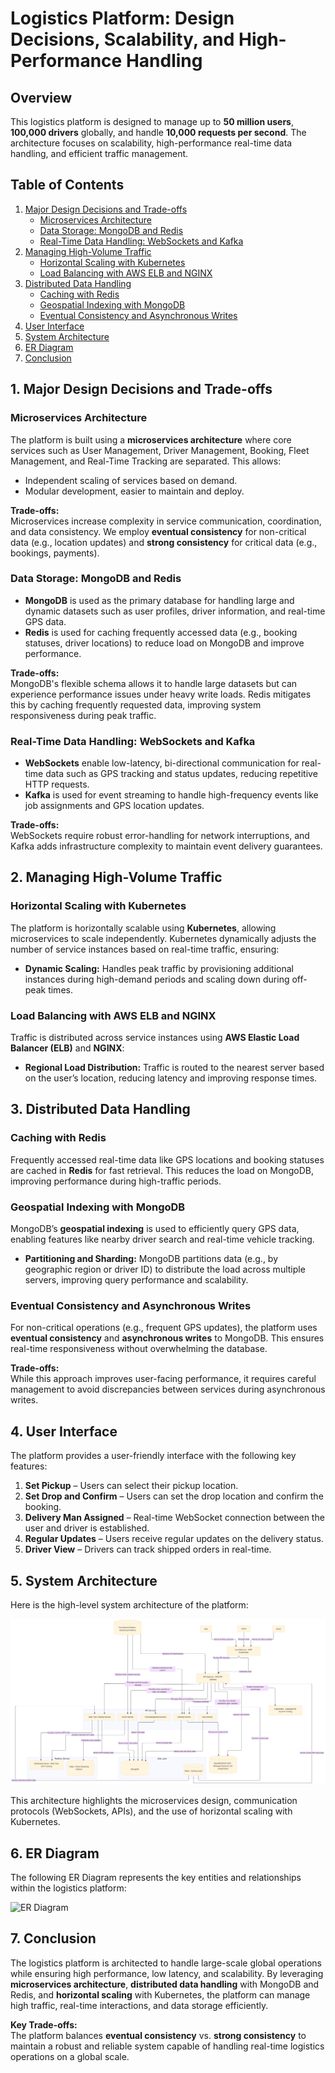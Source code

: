 # Logistics Platform: Design Decisions, Scalability, and High-Performance Handling

## Overview

This logistics platform is designed to manage up to **50 million users**, **100,000 drivers** globally, and handle **10,000 requests per second**. The architecture focuses on scalability, high-performance real-time data handling, and efficient traffic management.

## Table of Contents

1. [Major Design Decisions and Trade-offs](#1-major-design-decisions-and-trade-offs)
   - [Microservices Architecture](#microservices-architecture)
   - [Data Storage: MongoDB and Redis](#data-storage-mongodb-and-redis)
   - [Real-Time Data Handling: WebSockets and Kafka](#real-time-data-handling-websockets-and-kafka)
2. [Managing High-Volume Traffic](#2-managing-high-volume-traffic)
   - [Horizontal Scaling with Kubernetes](#horizontal-scaling-with-kubernetes)
   - [Load Balancing with AWS ELB and NGINX](#load-balancing-with-aws-elb-and-nginx)
3. [Distributed Data Handling](#3-distributed-data-handling)
   - [Caching with Redis](#caching-with-redis)
   - [Geospatial Indexing with MongoDB](#geospatial-indexing-with-mongodb)
   - [Eventual Consistency and Asynchronous Writes](#eventual-consistency-and-asynchronous-writes)
4. [User Interface](#4-user-interface)
5. [System Architecture](#5-system-architecture)
6. [ER Diagram](#6-er-diagram)
7. [Conclusion](#7-conclusion)

## 1. Major Design Decisions and Trade-offs

### Microservices Architecture

The platform is built using a **microservices architecture** where core services such as User Management, Driver Management, Booking, Fleet Management, and Real-Time Tracking are separated. This allows:

- Independent scaling of services based on demand.
- Modular development, easier to maintain and deploy.

**Trade-offs:**  
Microservices increase complexity in service communication, coordination, and data consistency. We employ **eventual consistency** for non-critical data (e.g., location updates) and **strong consistency** for critical data (e.g., bookings, payments).

### Data Storage: MongoDB and Redis

- **MongoDB** is used as the primary database for handling large and dynamic datasets such as user profiles, driver information, and real-time GPS data.
- **Redis** is used for caching frequently accessed data (e.g., booking statuses, driver locations) to reduce load on MongoDB and improve performance.

**Trade-offs:**  
MongoDB's flexible schema allows it to handle large datasets but can experience performance issues under heavy write loads. Redis mitigates this by caching frequently requested data, improving system responsiveness during peak traffic.

### Real-Time Data Handling: WebSockets and Kafka

- **WebSockets** enable low-latency, bi-directional communication for real-time data such as GPS tracking and status updates, reducing repetitive HTTP requests.
- **Kafka** is used for event streaming to handle high-frequency events like job assignments and GPS location updates.

**Trade-offs:**  
WebSockets require robust error-handling for network interruptions, and Kafka adds infrastructure complexity to maintain event delivery guarantees.

## 2. Managing High-Volume Traffic

### Horizontal Scaling with Kubernetes

The platform is horizontally scalable using **Kubernetes**, allowing microservices to scale independently. Kubernetes dynamically adjusts the number of service instances based on real-time traffic, ensuring:

- **Dynamic Scaling:** Handles peak traffic by provisioning additional instances during high-demand periods and scaling down during off-peak times.

### Load Balancing with AWS ELB and NGINX

Traffic is distributed across service instances using **AWS Elastic Load Balancer (ELB)** and **NGINX**:

- **Regional Load Distribution:** Traffic is routed to the nearest server based on the user’s location, reducing latency and improving response times.

## 3. Distributed Data Handling

### Caching with Redis

Frequently accessed real-time data like GPS locations and booking statuses are cached in **Redis** for fast retrieval. This reduces the load on MongoDB, improving performance during high-traffic periods.

### Geospatial Indexing with MongoDB

MongoDB’s **geospatial indexing** is used to efficiently query GPS data, enabling features like nearby driver search and real-time vehicle tracking.

- **Partitioning and Sharding:** MongoDB partitions data (e.g., by geographic region or driver ID) to distribute the load across multiple servers, improving query performance and scalability.

### Eventual Consistency and Asynchronous Writes

For non-critical operations (e.g., frequent GPS updates), the platform uses **eventual consistency** and **asynchronous writes** to MongoDB. This ensures real-time responsiveness without overwhelming the database.

**Trade-offs:**  
While this approach improves user-facing performance, it requires careful management to avoid discrepancies between services during asynchronous writes.

## 4. User Interface

The platform provides a user-friendly interface with the following key features:

1. **Set Pickup** – Users can select their pickup location.
2. **Set Drop and Confirm** – Users can set the drop location and confirm the booking.
3. **Delivery Man Assigned** – Real-time WebSocket connection between the user and driver is established.
4. **Regular Updates** – Users receive regular updates on the delivery status.
5. **Driver View** – Drivers can track shipped orders in real-time.

## 5. System Architecture

Here is the high-level system architecture of the platform:

![System Architecture](./images/system-architecture.png)

This architecture highlights the microservices design, communication protocols (WebSockets, APIs), and the use of horizontal scaling with Kubernetes.

## 6. ER Diagram

The following ER Diagram represents the key entities and relationships within the logistics platform:

![ER Diagram](./images/er-diagram.png)

## 7. Conclusion

The logistics platform is architected to handle large-scale global operations while ensuring high performance, low latency, and scalability. By leveraging **microservices architecture**, **distributed data handling** with MongoDB and Redis, and **horizontal scaling** with Kubernetes, the platform can manage high traffic, real-time interactions, and data storage efficiently.

**Key Trade-offs:**  
The platform balances **eventual consistency** vs. **strong consistency** to maintain a robust and reliable system capable of handling real-time logistics operations on a global scale.
